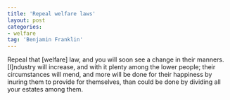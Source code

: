 ```yaml
---
title: 'Repeal welfare laws'
layout: post
categories:
- welfare
tag: 'Benjamin Franklin'
---
```


Repeal that \[welfare\] law, and you will soon see a change in their manners. \[I\]ndustry will increase, and with it plenty among the lower people; their circumstances will mend, and more will be done for their happiness by inuring them to provide for themselves, than could be done by dividing all your estates among them.